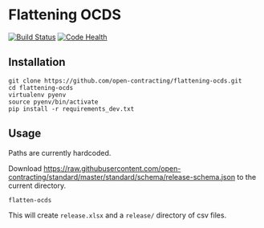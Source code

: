 Flattening OCDS
===============

[![Build Status](https://travis-ci.org/open-contracting/flattening-ocds.svg?branch=master)](https://travis-ci.org/open-contracting/flattening-ocds)
[![Code Health](https://landscape.io/github/open-contracting/flattening-ocds/master/landscape.png)](https://landscape.io/github/open-contracting/flattening-ocds/master)

Installation
------------

    git clone https://github.com/open-contracting/flattening-ocds.git
    cd flattening-ocds
    virtualenv pyenv
    source pyenv/bin/activate
    pip install -r requirements_dev.txt

Usage
-----

Paths are currently hardcoded.

Download https://raw.githubusercontent.com/open-contracting/standard/master/standard/schema/release-schema.json to the current directory.

    flatten-ocds

This will create `release.xlsx` and a `release/` directory of csv files.
